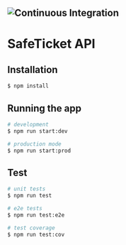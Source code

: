 ![Continuous  Integration](https://github.com/Lockdown-WirVsVirus/safeticket-api/workflows/Node.js%20CI/badge.svg)
-------------
# SafeTicket API

## Installation

```bash
$ npm install
```

## Running the app

```bash
# development
$ npm run start:dev

# production mode
$ npm run start:prod
```

## Test

```bash
# unit tests
$ npm run test

# e2e tests
$ npm run test:e2e

# test coverage
$ npm run test:cov
```
